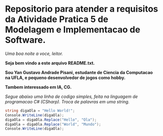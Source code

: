 # Repositorio para atender a requisitos da Atividade Pratica 5 de Modelagem e Implementacao de Software.

*Uma boa noite a voce, leitor.*

**Seja bem vindo a este arquivo README.txt.**

**Sou Yan Gustavo Andrade Pisani, estudante de Ciencia da Computacao na UFLA, e pequeno desenvolvedor de jogos como hobby.**

**Tambem interessado em IA, CG.**

*Segue abaixo uma linha de codigo simples, feita na linguagem de programacao C# (CSharp). Troca de palavras em uma string.*

```C#
string digaOla = "Hello World!";
Console.WriteLine(digaOla);
digaOla = digaOla.Replace("Hello", "Ola");
digaOla = digaOla.Replace("World", "Mundo");
Console.WriteLine(digaOla);
```

